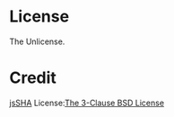 # License
The Unlicense.  
  
# Credit
[jsSHA](https://github.com/Caligatio/jsSHA) License:[The 3-Clause BSD License](https://opensource.org/license/BSD-3-clause)